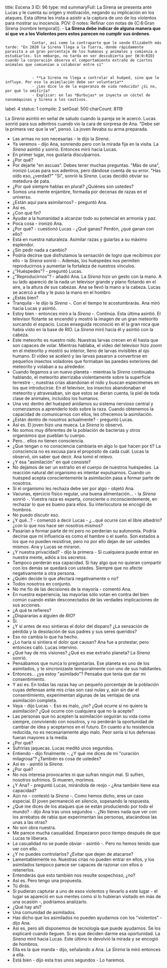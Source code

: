 title:          Escena 3
ID:             96
type:           md
summaryFull:    La Sirena se presenta ante Lucas y le cuenta su origen y motivación, negando su implicación en los ataques. Esta última les insta a asistir a la captura de uno de los violentos para mostrar su inocencia.
POV:            0
notes:          Refinar con notas de {C:6:Gran Sirena (nombre temporal)}.
                - **La Sirena debe indicar de alguna manera que sí que ve a los Violentos pero estos parecen no cumplir sus órdenes**.
                
                
                Contar, así como la contraparte que le vende Elizabeth más tarde: "En 2020 la Sirena llega a la Tierra, donde rápidamente parasita a un gran porcentaje de los humanos y animales y comienza a estudiarlos. Sin embargo, no tarda en ser descubierta por {W:0:RIO} cuando la corporación observa el comportamiento extraño de ciertos animales que comienzan a colaborar entre sí"
                
                
                - **La Sirena no llega a controlar al huéped, sino que le influye. Por eso la asimilación debe ser voluntaria**
                - ¿Les dice lo de la esperanza de vida reducida? ¿Si no, por qué lo omitiría?
                - Explicar: en las *Burbujas* se inyecta un cóctel de nanomáquinas y Sirena a los cautivos.
                
label:          4
status:         1
compile:        2
setGoal:        500
charCount:      8119


La *Sirena* asintió en señal de saludo cuando la pareja se le acercó.
Lucas sonrió para sus adentros cuando vio la cara de sorpresa de Ana.
"Debe ser la primera vez que la ve", pensó.
La joven llevaba su arma preparada.
- Las armas no son necesarias - le dijo la *Sirena*.
- Ya veremos - dijo Ana, sonriendo pero con la mirada fija en la visita.
La *Sirena* asintió y sonrió. Entonces miró hacia Lucas.
- En primer lugar, nos gustaría disculparnos.
- ¿Por qué?
- Por dejarte "en ascuas". Debes tener muchas preguntas.
"Más de una", ironizó Lucas para sus adentros, pero dándose cuenta de su error. "Has oído eso, ¿verdad?"
"Sí", sonrió la *Sirena*.
Lucas decidió obviar su metedura de pata.
- ¿Por qué siempre hablas en plural? ¿Quiénes son ustedes?
- Somos una mente enjambre, formada por decenas de razas en el universo.
- ¿Están aquí para asimilarnos? - preguntó Ana.
- Así es.
- ¿Con qué fin?
- Ayudar a la humanidad a alcanzar todo su potencial en armonía y paz.
- Poca cosa - ironizó Ana.
- ¿Por qué? - cuestionó Lucas - ¿Qué ganas? Perdón, ¿qué ganan con ello?
- Está en nuestra naturaleza. Asimilar razas y guiarlas a su máximo esplendor.
- ¿Sin pedir nada a cambio?
- Podría decirse que disfrutamos la sensación de logro que recibimos por ello - la *Sirena* sonrió -. Además, los huéspedes nos permiten reproducirnos y aumentar la fortaleza de nuestros vínculos.
- ¿"Huéspedes"? - preguntó Lucas.
- ¿"Reproducirnos"? - añadió Ana.
La *Sirena* hizo un gesto con la mano. A su lado apareció de la nada un televisor grande y plano flotando en el aire, a la altura de sus cabezas.
Ana se llevó la mano a la cabeza.
Lucas se acercó a ella y le puso la mano en el hombro
- ¿Estás bien?
- Tranquila - le dijo la *Sirena* -. Con el tiempo te acostumbrarás.
Ana miró hacia Lucas y asintió.
- Estoy bien - entonces miró a la *Sirena* -. Continúa.
Esta última asintió. El televisor flotante se encendió y mostró la imagen de un gran meteorito surcando el espacio. Lucas enseguida reconoció en él la gran roca que había visto en la base de RIO.
La *Sirena* miró hacia él y asintió con la cabeza.
- Este meteorito es nuestro nido. Nuestras larvas crecen en él hasta que son capaces de volar.
Mientras hablaba, el vídeo del televisor hizo *zoom* en el meteorito y mostró su interior, lleno de larvas invisibles al ojo humano. El vídeo se aceleró y las larvas pasaron a convertirse en pequeños insectos voladores que formaban las paredes exteriores del meteorito y volaban a su alrededor.
- Cuando llegamos a un nuevo planeta - mientras la *Sirena* continuaba hablando, el meteorito aterrizaba violentamente sobre la superficie terrestre -, nuestras crías abandonan el nido y buscan especímenes en los que introducirse.
En el televisor, los insectos abandonaban el meteorito y atravesaban, sin que estos se dieran cuenta, la piel de toda clase de animales, incluidos los humanos.
- Una vez dentro del huésped anidamos su sistema nervioso central y comenzamos a aprenderlo todo sobre la raza. Cuando obtenemos la capacidad de comunicarnos con ellos, les ofrecemos la asimilación.
- ¿Están dentro de nosotros actualmente? - preguntó Lucas.
- Así es.
El joven hizo una mueca. La *Sirena* lo observó.
- No somos muy diferentes de la población de bacterias y otros organismos que pueblan tu cuerpo.
- Pero... ellos no tienen consciencia.
- ¿Que tengan o no consciencia cambiaría en algo lo que hacen por ti? La consciencia no es excusa para el propósito de cada cuál.
Lucas la observó, sin saber qué decir.
Ana tomó el relevo.
- ¿Y esa "asimilación" en qué consiste?
- No dejamos de ser un extraño en el cuerpo de nuestros huéspedes. La reacción natural del organismo es intentar expulsarnos. Cuando un huésped acepta conscientemente la asimilación pasa a formar parte de nosotros.
- Si el organismo les rechaza debe ser por algo - objetó Ana.
- Vacunas, ejercicio físico regular, una buena alimentación... - la *Sirena* sonrió -. Vuestra raza es experta, consciente o inconscientemente, en rechazar lo que es bueno para ellos.
Su interlocutora se encogió de hombros.
- No puedo discutir eso.
- ¿Y qué...? - comenzó a decir Lucas - ¿...qué ocurre con el libre albedrío? ¿con lo que nos hace ser nosotros mismos?
- Pasarían a formar parte de mí pero no perderían su autonomía. Podría decirse que mi influencia es como el hambre o el sueño. Son estados a los que no pueden resistirse, pero no por ello dejan de ser ustedes mismos.
Ana y Lucas se miraron.
- ¿Y nuestra privacidad? - dijo la primera - Si cualquiera puede entrar en nuestra mente, adiós a los secretos.
- Tampoco perderán esa capacidad. Si hay algo que no quieran compartir con los demás se quedará con ustedes. Siempre que no afecte negativamente a otra persona.
- ¿Quién decide lo que afectará negativamente o no?
- Todos nosotros en conjunto.
- No me fío de las decisiones de la mayoría - comentó Ana.
- En nuestra experiencia, las mayorías sólo votan en contra del bien común cuando están desconectados de las verdades implicaciones de sus acciones.
- ¿A qué te refieres?
- ¿Dispararías a alguien de *RIO*?
- Sí.
- ¿Y si antes de eso sintieras el dolor del disparo? ¿La sensación de pérdida y la desolación de sus padres y sus seres queridos?
- Eso no cambia lo que ha hecho.
- ¿Lo haría si sintiera el dolor que causan?
Ana fue a protestar, pero entonces calló. Lucas intervino.
- ¿Qué hay de mis visiones? ¿Qué es ese extraño planeta?
La *Sirena* sonrió.
- Pensábamos que nunca lo preguntarías. Ese planeta es uno de los asimilados, y te sincronizaste temporalmente con uno de sus habitantes.
- Entonces... ¿ya estoy "asimilado"? Pensaba que tenía que dar mi consentimiento.
- Y así es. En todas las razas hay un pequeño porcentaje de la población cuyas defensas ante mis crías son casi nulas y, aún sin dar el consentimiento, experimentan algunas de las ventajas de una asimilación completa.
- Vaya - dijo Lucas -. Eso es malo, ¿no? ¿Qué ocurre si no quiero la asimilación? ¿Qué ocurre con cualquiera que no la acepte?
- Las personas que no acepten la asimilación seguirán su vida como siempre, conviviendo con nosotros, y no perderán la oportunidad de cambiar de idea y aceptarnos en el futuro. En cuanto a tu resistencia reducida, no es necesariamente algo malo. Peor sería si tus defensas fueran mayores a la media.
- ¿Por qué?
- Sufrirías jaquecas.
Lucas meditó unos segundos.
- Entiendo - dijo finalmente -. ¿Y qué me dices de mi "curación milagrosa"? ¿También es cosa de ustedes?
- Así es - asintió la *Sirena*.
- ¿Por qué?
- No nos interesa provocarles ni que sufran ningún mal. Si sufren, nosotros sufrimos. Si mueren, morimos.
- ¿Y Ana? - preguntó Lucas, mirándola de reojo - ¿Ana también tiene esa capacidad?
- Aún no - contestó la *Sirena* -. Como hemos dicho, eres un caso especial.
El joven permaneció en silencio, sopesando la respuesta.
- ¿Qué me dices de los ataques que se están produciendo por todo el mundo? - dijo Ana tras unos segundos -. ¿No tienes nada que ver con los arrebatos de rabia que experimentan las personas, atacándose las unas a las otras?
- No son obra nuestra.
- Me parece mucha casualidad. Empezaron poco tiempo después de que Lucas te liberara.
- La casualidad no se puede obviar - asintió -. Pero no hemos tenido que ver con ello.
- ¿Y no puedes controlarlos? ¿Evitar que dejen de atacarse?
- Lamentablemente no. Nuestras crías no pueden entrar en ellos, y los asimilados tampoco parece ser capaces de razonar con ellos o retenerlos.
- Entenderás que esto también nos resulte sospechoso, ¿no?
- Así es. Pero tengo una propuesta.
- Tú dirás.
- Si pudieran capturar a uno de esos violentos y llevarlo a este lugar - el lugar se apareció en sus mentes como si lo hubieran visitado en más de una ocasión -, podríamos analizarlo.
- ¿Qué hay ahí?
- Una comunidad de asimilados.
- Has dicho que los asimilados no pueden ayudarnos con los "violentos" - dijo Ana.
- Así es, pero allí disponemos de tecnología que puede ayudarnos. Se los explicaré cuando lleguen. Si es que deciden darme esa oportunidad.
La *Sirena* miró hacia Lucas. Este último le devolvió la mirada y se encogió de hombros.
- Ella es la que manda - dijo, señalando a Ana.
La *Sirena* la miró entonces a ella.
- Está bien - dijo esta tras unos segundos - Lo haremos.